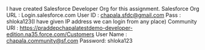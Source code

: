 I have created Salesforce Developer Org for this assignment.
Salesforce Org URL : Login.salesforce.com
User ID : chapala.sfdc@gmail.com
Pass : shloka123(I have given IP address we can login from any place)
Community URl : https://praddepchapalatestdemo-developer-edition.na35.force.com/Customers
User Name : chapala.community@sf.com
Password: shloka123
